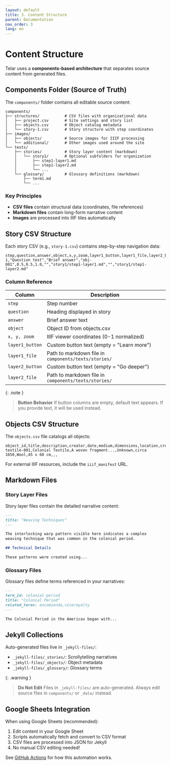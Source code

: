 ```yaml
---
layout: default
title: 3. Content Structure
parent: Documentation
nav_order: 3
lang: en
---
```


# Content Structure

Telar uses a **components-based architecture** that separates source content from generated files.

## Components Folder (Source of Truth)

The `components/` folder contains all editable source content:

```
components/
├── structures/           # CSV files with organizational data
│   ├── project.csv       # Site settings and story list
│   ├── objects.csv       # Object catalog metadata
│   └── story-1.csv       # Story structure with step coordinates
├── images/
│   ├── objects/          # Source images for IIIF processing
│   └── additional/       # Other images used around the site
└── texts/
    ├── stories/          # Story layer content (markdown)
    │   └── story1/       # Optional subfolders for organization
    │       ├── step1-layer1.md
    │       ├── step1-layer2.md
    │       └── ...
    └── glossary/         # Glossary definitions (markdown)
        ├── term1.md
        └── ...
```

### Key Principles

- **CSV files** contain structural data (coordinates, file references)
- **Markdown files** contain long-form narrative content
- **Images** are processed into IIIF tiles automatically

## Story CSV Structure

Each story CSV (e.g., `story-1.csv`) contains step-by-step navigation data:

```csv
step,question,answer,object,x,y,zoom,layer1_button,layer1_file,layer2_button,layer2_file
1,"Question text","Brief answer","obj-001",0.5,0.5,1.0,"","story1/step1-layer1.md","","story1/step1-layer2.md"
```

### Column Reference

| Column | Description |
|--------|-------------|
| `step` | Step number |
| `question` | Heading displayed in story |
| `answer` | Brief answer text |
| `object` | Object ID from objects.csv |
| `x, y, zoom` | IIIF viewer coordinates (0-1 normalized) |
| `layer1_button` | Custom button text (empty = "Learn more") |
| `layer1_file` | Path to markdown file in `components/texts/stories/` |
| `layer2_button` | Custom button text (empty = "Go deeper") |
| `layer2_file` | Path to markdown file in `components/texts/stories/` |

{: .note }
> **Button Behavior**
> If button columns are empty, default text appears. If you provide text, it will be used instead.

## Objects CSV Structure

The `objects.csv` file catalogs all objects:

```csv
object_id,title,description,creator,date,medium,dimensions,location,credit,thumbnail,iiif_manifest
textile-001,Colonial Textile,A woven fragment...,Unknown,circa 1650,Wool,45 x 60 cm,,,
```

For external IIIF resources, include the `iiif_manifest` URL.

## Markdown Files

### Story Layer Files

Story layer files contain the detailed narrative content:

```markdown
---
title: "Weaving Techniques"
---

The interlocking warp pattern visible here indicates a complex
weaving technique that was common in the colonial period.

## Technical Details

These patterns were created using...
```

### Glossary Files

Glossary files define terms referenced in your narratives:

```markdown
---
term_id: colonial-period
title: "Colonial Period"
related_terms: encomienda,viceroyalty
---

The Colonial Period in the Americas began with...
```

## Jekyll Collections

Auto-generated files live in `_jekyll-files/`:

- `_jekyll-files/_stories/`: Scrollytelling narratives
- `_jekyll-files/_objects/`: Object metadata
- `_jekyll-files/_glossary/`: Glossary terms

{: .warning }
> **Do Not Edit**
> Files in `_jekyll-files/` are auto-generated. Always edit source files in `components/` or `_data/` instead.

## Google Sheets Integration

When using Google Sheets (recommended):

1. Edit content in your Google Sheet
2. Scripts automatically fetch and convert to CSV format
3. CSV files are processed into JSON for Jekyll
4. No manual CSV editing needed!

See [GitHub Actions](/docs/reference/github-actions/) for how this automation works.
